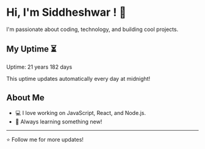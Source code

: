 # Hi, I'm Siddheshwar ! 👋

I'm passionate about coding, technology, and building cool projects.

## My Uptime ⏳
Uptime: 21 years 182 days

This uptime updates automatically every day at midnight!

## About Me
- 💻 I love working on JavaScript, React, and Node.js.
- 🎯 Always learning something new!

---

⭐️ Follow me for more updates!
